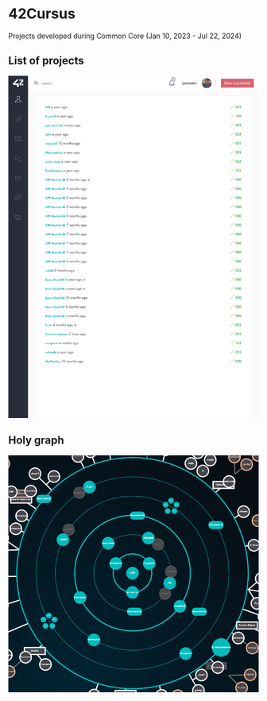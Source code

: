 # 42Cursus
Projects developed during Common Core (Jan 10, 2023 - Jul 22, 2024)

## List of projects
![List of projects](https://github.com/jesuserr/42Cursus/blob/main/resources/list_of_projects.png)

## Holy graph
![Holy graph](https://github.com/jesuserr/42Cursus/blob/main/resources/holy_graph_square.png)
